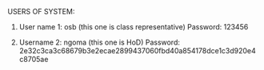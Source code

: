 USERS OF SYSTEM:
1.	User name 1: osb (this one is class representative)
Password: 123456

2.	Username 2: ngoma (this one is HoD)
Password: 2e32c3ca3c68679b3e2ecae2899437060fbd40a854178dce1c3d920e4c8705ae




